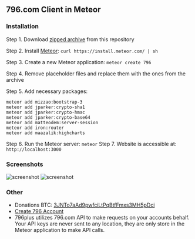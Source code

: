 ## 796.com Client in Meteor

### Installation

Step 1. Download [zipped archive](https://github.com/M4v3R/796plus/archive/master.zip) from this repository

Step 2. Install [Meteor](https://www.meteor.com): `curl https://install.meteor.com/ | sh`

Step 3. Create a new Meteor application: `meteor create 796`

Step 4. Remove placeholder files and replace them with the ones from the archive

Step 5. Add necessary packages:

```
meteor add mizzao:bootstrap-3
meteor add jparker:crypto-sha1
meteor add jparker:crypto-hmac
meteor add jparker:crypto-base64
meteor add matteodem:server-session
meteor add iron:router
meteor add maazalik:highcharts
```

Step 6. Run the Meteor server: `meteor`
Step 7. Website is accessible at: `http://localhost:3000`

### Screenshots

![screenshot](https://dl.dropboxusercontent.com/u/1127246/796plus-screen-1.png)
![screenshot](https://dl.dropboxusercontent.com/u/1127246/796plus-screen-2.png)

### Other

* Donations BTC: [3JNTo7aAd9pwfciLtPqBtfFmxs3MH5pDci](http://btc.blockr.io/address/info/3JNTo7aAd9pwfciLtPqBtfFmxs3MH5pDci)
* [Create 796 Account](https://796.com/invite/do/134907)
* 796plus utilizes 796.com API to make requests on your accounts behalf. Your API keys are never sent to any location, they are only store in the Meteor application to make API calls.
